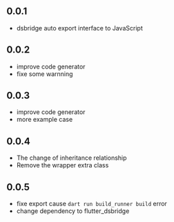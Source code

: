 ## 0.0.1

* dsbridge auto export interface to JavaScript
  
## 0.0.2

* improve code generator
* fixe some warnning

## 0.0.3

* improve code generator
* more example case

## 0.0.4

* The change of inheritance relationship
* Remove the wrapper extra class

## 0.0.5

* fixe export cause `dart run build_runner build` error
* change dependency to flutter_dsbridge